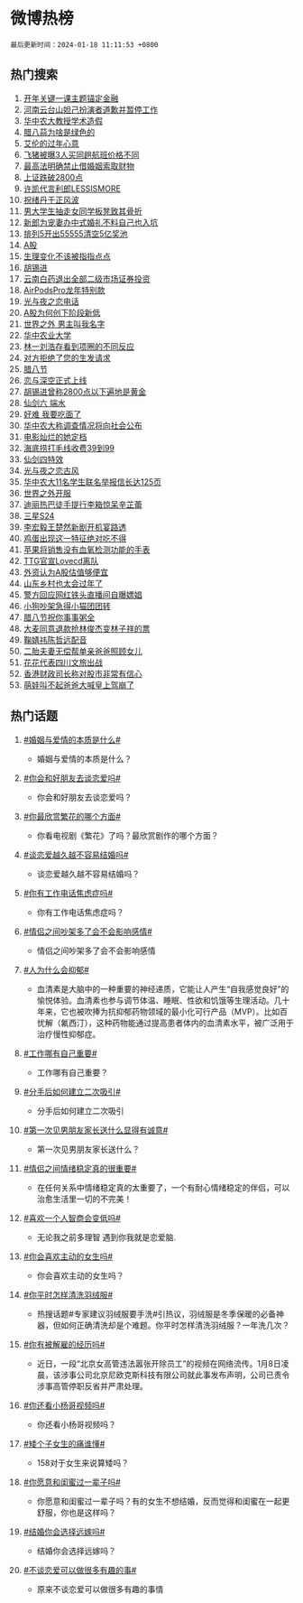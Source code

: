 # 微博热榜

`最后更新时间：2024-01-18 11:11:53 +0800`

## 热门搜索

1. [开年关键一课主题锚定金融](https://m.weibo.cn/search?containerid=100103type%3D1%26t%3D10%26q%3D%23%E5%BC%80%E5%B9%B4%E5%85%B3%E9%94%AE%E4%B8%80%E8%AF%BE%E4%B8%BB%E9%A2%98%E9%94%9A%E5%AE%9A%E9%87%91%E8%9E%8D%23&stream_entry_id=51&isnewpage=1&extparam=seat%3D1%26stream_entry_id%3D51%26filter_type%3Drealtimehot%26cate%3D10103%26pos%3D0%26q%3D%2523%25E5%25BC%2580%25E5%25B9%25B4%25E5%2585%25B3%25E9%2594%25AE%25E4%25B8%2580%25E8%25AF%25BE%25E4%25B8%25BB%25E9%25A2%2598%25E9%2594%259A%25E5%25AE%259A%25E9%2587%2591%25E8%259E%258D%2523%26dgr%3D0%26c_type%3D51%26display_time%3D1705547512%26pre_seqid%3D1705547512214032313156)
1. [河南云台山妲己扮演者道歉并暂停工作](https://m.weibo.cn/search?containerid=100103type%3D1%26t%3D10%26q%3D%23%E6%B2%B3%E5%8D%97%E4%BA%91%E5%8F%B0%E5%B1%B1%E5%A6%B2%E5%B7%B1%E6%89%AE%E6%BC%94%E8%80%85%E9%81%93%E6%AD%89%E5%B9%B6%E6%9A%82%E5%81%9C%E5%B7%A5%E4%BD%9C%23&stream_entry_id=31&isnewpage=1&extparam=seat%3D1%26stream_entry_id%3D31%26cate%3D5001%26realpos%3D1%26band_rank%3D1%26lcate%3D5001%26flag%3D1%26pos%3D0%26q%3D%2523%25E6%25B2%25B3%25E5%258D%2597%25E4%25BA%2591%25E5%258F%25B0%25E5%25B1%25B1%25E5%25A6%25B2%25E5%25B7%25B1%25E6%2589%25AE%25E6%25BC%2594%25E8%2580%2585%25E9%2581%2593%25E6%25AD%2589%25E5%25B9%25B6%25E6%259A%2582%25E5%2581%259C%25E5%25B7%25A5%25E4%25BD%259C%2523%26filter_type%3Drealtimehot%26dgr%3D0%26c_type%3D31%26display_time%3D1705547512%26pre_seqid%3D1705547512214032313156)
1. [华中农大教授学术造假](https://m.weibo.cn/search?containerid=100103type%3D1%26t%3D10%26q%3D%23%E5%8D%8E%E4%B8%AD%E5%86%9C%E5%A4%A7%E6%95%99%E6%8E%88%E5%AD%A6%E6%9C%AF%E9%80%A0%E5%81%87%23&stream_entry_id=31&isnewpage=1&extparam=seat%3D1%26stream_entry_id%3D31%26cate%3D5001%26realpos%3D2%26band_rank%3D2%26lcate%3D5001%26flag%3D1%26pos%3D1%26q%3D%2523%25E5%258D%258E%25E4%25B8%25AD%25E5%2586%259C%25E5%25A4%25A7%25E6%2595%2599%25E6%258E%2588%25E5%25AD%25A6%25E6%259C%25AF%25E9%2580%25A0%25E5%2581%2587%2523%26filter_type%3Drealtimehot%26dgr%3D0%26c_type%3D31%26display_time%3D1705547512%26pre_seqid%3D1705547512214032313156)
1. [腊八蒜为啥是绿色的](https://m.weibo.cn/search?containerid=100103type%3D1%26t%3D10%26q%3D%23%E8%85%8A%E5%85%AB%E8%92%9C%E4%B8%BA%E5%95%A5%E6%98%AF%E7%BB%BF%E8%89%B2%E7%9A%84%23&stream_entry_id=31&isnewpage=1&extparam=seat%3D1%26stream_entry_id%3D31%26cate%3D5001%26realpos%3D3%26band_rank%3D3%26lcate%3D5001%26flag%3D0%26pos%3D2%26q%3D%2523%25E8%2585%258A%25E5%2585%25AB%25E8%2592%259C%25E4%25B8%25BA%25E5%2595%25A5%25E6%2598%25AF%25E7%25BB%25BF%25E8%2589%25B2%25E7%259A%2584%2523%26filter_type%3Drealtimehot%26dgr%3D0%26c_type%3D31%26display_time%3D1705547512%26pre_seqid%3D1705547512214032313156)
1. [艾伦的过年心意](https://m.weibo.cn/search?containerid=100103type%3D1%26t%3D10%26q%3D%23%E8%89%BE%E4%BC%A6%E7%9A%84%E8%BF%87%E5%B9%B4%E5%BF%83%E6%84%8F%23&stream_entry_id=31&isnewpage=1&extparam=seat%3D1%26stream_entry_id%3D31%26cate%3D5001%26band_rank%3D4%26filter_type%3Drealtimehot%26lcate%3D5001%26is_ad_pos%3D1%26topic_ad%3D1%26pos%3D3%26q%3D%2523%25E8%2589%25BE%25E4%25BC%25A6%25E7%259A%2584%25E8%25BF%2587%25E5%25B9%25B4%25E5%25BF%2583%25E6%2584%258F%2523%26adid%3D219253%26dgr%3D0%26c_type%3D31%26display_time%3D1705547512%26pre_seqid%3D1705547512214032313156)
1. [飞猪被曝3人买同趟航班价格不同](https://m.weibo.cn/search?containerid=100103type%3D1%26t%3D10%26q%3D%23%E9%A3%9E%E7%8C%AA%E8%A2%AB%E6%9B%9D3%E4%BA%BA%E4%B9%B0%E5%90%8C%E8%B6%9F%E8%88%AA%E7%8F%AD%E4%BB%B7%E6%A0%BC%E4%B8%8D%E5%90%8C%23&stream_entry_id=31&isnewpage=1&extparam=seat%3D1%26stream_entry_id%3D31%26cate%3D5001%26realpos%3D4%26band_rank%3D4%26lcate%3D5001%26flag%3D1%26pos%3D4%26q%3D%2523%25E9%25A3%259E%25E7%258C%25AA%25E8%25A2%25AB%25E6%259B%259D3%25E4%25BA%25BA%25E4%25B9%25B0%25E5%2590%258C%25E8%25B6%259F%25E8%2588%25AA%25E7%258F%25AD%25E4%25BB%25B7%25E6%25A0%25BC%25E4%25B8%258D%25E5%2590%258C%2523%26filter_type%3Drealtimehot%26dgr%3D0%26c_type%3D31%26display_time%3D1705547512%26pre_seqid%3D1705547512214032313156)
1. [最高法明确禁止借婚姻索取财物](https://m.weibo.cn/search?containerid=100103type%3D1%26t%3D10%26q%3D%23%E6%9C%80%E9%AB%98%E6%B3%95%E6%98%8E%E7%A1%AE%E7%A6%81%E6%AD%A2%E5%80%9F%E5%A9%9A%E5%A7%BB%E7%B4%A2%E5%8F%96%E8%B4%A2%E7%89%A9%23&stream_entry_id=31&isnewpage=1&extparam=seat%3D1%26stream_entry_id%3D31%26cate%3D5001%26realpos%3D5%26band_rank%3D5%26lcate%3D5001%26flag%3D1%26pos%3D5%26q%3D%2523%25E6%259C%2580%25E9%25AB%2598%25E6%25B3%2595%25E6%2598%258E%25E7%25A1%25AE%25E7%25A6%2581%25E6%25AD%25A2%25E5%2580%259F%25E5%25A9%259A%25E5%25A7%25BB%25E7%25B4%25A2%25E5%258F%2596%25E8%25B4%25A2%25E7%2589%25A9%2523%26filter_type%3Drealtimehot%26dgr%3D0%26c_type%3D31%26display_time%3D1705547512%26pre_seqid%3D1705547512214032313156)
1. [上证跌破2800点](https://m.weibo.cn/search?containerid=100103type%3D1%26t%3D10%26q%3D%23%E4%B8%8A%E8%AF%81%E8%B7%8C%E7%A0%B42800%E7%82%B9%23&stream_entry_id=31&isnewpage=1&extparam=seat%3D1%26stream_entry_id%3D31%26cate%3D5001%26realpos%3D6%26band_rank%3D6%26lcate%3D5001%26flag%3D1%26pos%3D6%26q%3D%2523%25E4%25B8%258A%25E8%25AF%2581%25E8%25B7%258C%25E7%25A0%25B42800%25E7%2582%25B9%2523%26filter_type%3Drealtimehot%26dgr%3D0%26c_type%3D31%26display_time%3D1705547512%26pre_seqid%3D1705547512214032313156)
1. [许凯代言利郎LESSISMORE](https://m.weibo.cn/search?containerid=100103type%3D1%26t%3D10%26q%3D%23%E8%AE%B8%E5%87%AF%E4%BB%A3%E8%A8%80%E5%88%A9%E9%83%8ELESSISMORE%23&stream_entry_id=31&isnewpage=1&extparam=seat%3D1%26stream_entry_id%3D31%26cate%3D5001%26band_rank%3D7%26filter_type%3Drealtimehot%26lcate%3D5001%26is_ad_pos%3D1%26topic_ad%3D1%26pos%3D7%26q%3D%2523%25E8%25AE%25B8%25E5%2587%25AF%25E4%25BB%25A3%25E8%25A8%2580%25E5%2588%25A9%25E9%2583%258ELESSISMORE%2523%26adid%3D219284%26dgr%3D0%26c_type%3D31%26display_time%3D1705547512%26pre_seqid%3D1705547512214032313156)
1. [祝绪丹于正风波](https://m.weibo.cn/search?containerid=100103type%3D1%26t%3D10%26q%3D%E7%A5%9D%E7%BB%AA%E4%B8%B9%E4%BA%8E%E6%AD%A3%E9%A3%8E%E6%B3%A2&stream_entry_id=31&isnewpage=1&extparam=seat%3D1%26stream_entry_id%3D31%26cate%3D5001%26realpos%3D7%26band_rank%3D7%26lcate%3D5001%26flag%3D1%26pos%3D8%26q%3D%25E7%25A5%259D%25E7%25BB%25AA%25E4%25B8%25B9%25E4%25BA%258E%25E6%25AD%25A3%25E9%25A3%258E%25E6%25B3%25A2%26filter_type%3Drealtimehot%26dgr%3D0%26c_type%3D31%26display_time%3D1705547512%26pre_seqid%3D1705547512214032313156)
1. [男大学生抽走女同学板凳致其骨折](https://m.weibo.cn/search?containerid=100103type%3D1%26t%3D10%26q%3D%23%E7%94%B7%E5%A4%A7%E5%AD%A6%E7%94%9F%E6%8A%BD%E8%B5%B0%E5%A5%B3%E5%90%8C%E5%AD%A6%E6%9D%BF%E5%87%B3%E8%87%B4%E5%85%B6%E9%AA%A8%E6%8A%98%23&stream_entry_id=31&isnewpage=1&extparam=seat%3D1%26stream_entry_id%3D31%26cate%3D5001%26realpos%3D8%26band_rank%3D8%26lcate%3D5001%26flag%3D0%26pos%3D9%26q%3D%2523%25E7%2594%25B7%25E5%25A4%25A7%25E5%25AD%25A6%25E7%2594%259F%25E6%258A%25BD%25E8%25B5%25B0%25E5%25A5%25B3%25E5%2590%258C%25E5%25AD%25A6%25E6%259D%25BF%25E5%2587%25B3%25E8%2587%25B4%25E5%2585%25B6%25E9%25AA%25A8%25E6%258A%2598%2523%26filter_type%3Drealtimehot%26dgr%3D0%26c_type%3D31%26display_time%3D1705547512%26pre_seqid%3D1705547512214032313156)
1. [新郎为宠妻办中式婚礼不料自己也入坑](https://m.weibo.cn/search?containerid=100103type%3D1%26t%3D10%26q%3D%23%E6%96%B0%E9%83%8E%E4%B8%BA%E5%AE%A0%E5%A6%BB%E5%8A%9E%E4%B8%AD%E5%BC%8F%E5%A9%9A%E7%A4%BC%E4%B8%8D%E6%96%99%E8%87%AA%E5%B7%B1%E4%B9%9F%E5%85%A5%E5%9D%91%23&stream_entry_id=31&isnewpage=1&extparam=seat%3D1%26stream_entry_id%3D31%26cate%3D5001%26realpos%3D9%26band_rank%3D9%26lcate%3D5001%26flag%3D32768%26pos%3D10%26q%3D%2523%25E6%2596%25B0%25E9%2583%258E%25E4%25B8%25BA%25E5%25AE%25A0%25E5%25A6%25BB%25E5%258A%259E%25E4%25B8%25AD%25E5%25BC%258F%25E5%25A9%259A%25E7%25A4%25BC%25E4%25B8%258D%25E6%2596%2599%25E8%2587%25AA%25E5%25B7%25B1%25E4%25B9%259F%25E5%2585%25A5%25E5%259D%2591%2523%26filter_type%3Drealtimehot%26dgr%3D0%26c_type%3D31%26display_time%3D1705547512%26pre_seqid%3D1705547512214032313156)
1. [排列5开出55555清空5亿奖池](https://m.weibo.cn/search?containerid=100103type%3D1%26t%3D10%26q%3D%23%E6%8E%92%E5%88%975%E5%BC%80%E5%87%BA55555%E6%B8%85%E7%A9%BA5%E4%BA%BF%E5%A5%96%E6%B1%A0%23&stream_entry_id=31&isnewpage=1&extparam=seat%3D1%26stream_entry_id%3D31%26cate%3D5001%26realpos%3D10%26band_rank%3D10%26lcate%3D5001%26flag%3D1%26pos%3D11%26q%3D%2523%25E6%258E%2592%25E5%2588%25975%25E5%25BC%2580%25E5%2587%25BA55555%25E6%25B8%2585%25E7%25A9%25BA5%25E4%25BA%25BF%25E5%25A5%2596%25E6%25B1%25A0%2523%26filter_type%3Drealtimehot%26dgr%3D0%26c_type%3D31%26display_time%3D1705547512%26pre_seqid%3D1705547512214032313156)
1. [A股](https://m.weibo.cn/search?containerid=100103type%3D1%26t%3D10%26q%3DA%E8%82%A1&stream_entry_id=31&isnewpage=1&extparam=seat%3D1%26stream_entry_id%3D31%26cate%3D5001%26realpos%3D11%26band_rank%3D11%26lcate%3D5001%26flag%3D1%26pos%3D12%26q%3DA%25E8%2582%25A1%26filter_type%3Drealtimehot%26dgr%3D0%26c_type%3D31%26display_time%3D1705547512%26pre_seqid%3D1705547512214032313156)
1. [生理变化不该被指指点点](https://m.weibo.cn/search?containerid=100103type%3D1%26t%3D10%26q%3D%E7%94%9F%E7%90%86%E5%8F%98%E5%8C%96%E4%B8%8D%E8%AF%A5%E8%A2%AB%E6%8C%87%E6%8C%87%E7%82%B9%E7%82%B9&stream_entry_id=31&isnewpage=1&extparam=seat%3D1%26stream_entry_id%3D31%26cate%3D5001%26realpos%3D12%26band_rank%3D12%26lcate%3D5001%26flag%3D1%26pos%3D13%26q%3D%25E7%2594%259F%25E7%2590%2586%25E5%258F%2598%25E5%258C%2596%25E4%25B8%258D%25E8%25AF%25A5%25E8%25A2%25AB%25E6%258C%2587%25E6%258C%2587%25E7%2582%25B9%25E7%2582%25B9%26filter_type%3Drealtimehot%26dgr%3D0%26c_type%3D31%26display_time%3D1705547512%26pre_seqid%3D1705547512214032313156)
1. [胡锡进](https://m.weibo.cn/search?containerid=100103type%3D1%26t%3D10%26q%3D%E8%83%A1%E9%94%A1%E8%BF%9B&stream_entry_id=31&isnewpage=1&extparam=seat%3D1%26stream_entry_id%3D31%26cate%3D5001%26realpos%3D13%26band_rank%3D13%26lcate%3D5001%26flag%3D1%26pos%3D14%26q%3D%25E8%2583%25A1%25E9%2594%25A1%25E8%25BF%259B%26filter_type%3Drealtimehot%26dgr%3D0%26c_type%3D31%26display_time%3D1705547512%26pre_seqid%3D1705547512214032313156)
1. [云南白药退出全部二级市场证券投资](https://m.weibo.cn/search?containerid=100103type%3D1%26t%3D10%26q%3D%23%E4%BA%91%E5%8D%97%E7%99%BD%E8%8D%AF%E9%80%80%E5%87%BA%E5%85%A8%E9%83%A8%E4%BA%8C%E7%BA%A7%E5%B8%82%E5%9C%BA%E8%AF%81%E5%88%B8%E6%8A%95%E8%B5%84%23&stream_entry_id=31&isnewpage=1&extparam=seat%3D1%26stream_entry_id%3D31%26cate%3D5001%26realpos%3D14%26band_rank%3D14%26lcate%3D5001%26flag%3D2%26pos%3D15%26q%3D%2523%25E4%25BA%2591%25E5%258D%2597%25E7%2599%25BD%25E8%258D%25AF%25E9%2580%2580%25E5%2587%25BA%25E5%2585%25A8%25E9%2583%25A8%25E4%25BA%258C%25E7%25BA%25A7%25E5%25B8%2582%25E5%259C%25BA%25E8%25AF%2581%25E5%2588%25B8%25E6%258A%2595%25E8%25B5%2584%2523%26filter_type%3Drealtimehot%26dgr%3D0%26c_type%3D31%26display_time%3D1705547512%26pre_seqid%3D1705547512214032313156)
1. [AirPodsPro龙年特别款](https://m.weibo.cn/search?containerid=100103type%3D1%26t%3D10%26q%3D%23AirPodsPro%E9%BE%99%E5%B9%B4%E7%89%B9%E5%88%AB%E6%AC%BE%23&stream_entry_id=31&isnewpage=1&extparam=seat%3D1%26stream_entry_id%3D31%26cate%3D5001%26realpos%3D15%26band_rank%3D15%26lcate%3D5001%26flag%3D0%26pos%3D16%26q%3D%2523AirPodsPro%25E9%25BE%2599%25E5%25B9%25B4%25E7%2589%25B9%25E5%2588%25AB%25E6%25AC%25BE%2523%26filter_type%3Drealtimehot%26dgr%3D0%26c_type%3D31%26display_time%3D1705547512%26pre_seqid%3D1705547512214032313156)
1. [光与夜之恋电话](https://m.weibo.cn/search?containerid=100103type%3D1%26t%3D10%26q%3D%E5%85%89%E4%B8%8E%E5%A4%9C%E4%B9%8B%E6%81%8B%E7%94%B5%E8%AF%9D&stream_entry_id=31&isnewpage=1&extparam=seat%3D1%26stream_entry_id%3D31%26cate%3D5001%26realpos%3D16%26band_rank%3D16%26lcate%3D5001%26flag%3D1%26pos%3D17%26q%3D%25E5%2585%2589%25E4%25B8%258E%25E5%25A4%259C%25E4%25B9%258B%25E6%2581%258B%25E7%2594%25B5%25E8%25AF%259D%26filter_type%3Drealtimehot%26dgr%3D0%26c_type%3D31%26display_time%3D1705547512%26pre_seqid%3D1705547512214032313156)
1. [A股为何创下阶段新低](https://m.weibo.cn/search?containerid=100103type%3D1%26t%3D10%26q%3D%23A%E8%82%A1%E4%B8%BA%E4%BD%95%E5%88%9B%E4%B8%8B%E9%98%B6%E6%AE%B5%E6%96%B0%E4%BD%8E%23&stream_entry_id=31&isnewpage=1&extparam=seat%3D1%26stream_entry_id%3D31%26cate%3D5001%26realpos%3D17%26band_rank%3D17%26lcate%3D5001%26flag%3D1%26pos%3D18%26q%3D%2523A%25E8%2582%25A1%25E4%25B8%25BA%25E4%25BD%2595%25E5%2588%259B%25E4%25B8%258B%25E9%2598%25B6%25E6%25AE%25B5%25E6%2596%25B0%25E4%25BD%258E%2523%26filter_type%3Drealtimehot%26dgr%3D0%26c_type%3D31%26display_time%3D1705547512%26pre_seqid%3D1705547512214032313156)
1. [世界之外 男主叫我名字](https://m.weibo.cn/search?containerid=100103type%3D1%26t%3D10%26q%3D%E4%B8%96%E7%95%8C%E4%B9%8B%E5%A4%96+%E7%94%B7%E4%B8%BB%E5%8F%AB%E6%88%91%E5%90%8D%E5%AD%97&stream_entry_id=31&isnewpage=1&extparam=seat%3D1%26stream_entry_id%3D31%26cate%3D5001%26realpos%3D18%26band_rank%3D18%26lcate%3D5001%26flag%3D0%26pos%3D19%26q%3D%25E4%25B8%2596%25E7%2595%258C%25E4%25B9%258B%25E5%25A4%2596%2520%25E7%2594%25B7%25E4%25B8%25BB%25E5%258F%25AB%25E6%2588%2591%25E5%2590%258D%25E5%25AD%2597%26filter_type%3Drealtimehot%26dgr%3D0%26c_type%3D31%26display_time%3D1705547512%26pre_seqid%3D1705547512214032313156)
1. [华中农业大学](https://m.weibo.cn/search?containerid=100103type%3D1%26t%3D10%26q%3D%E5%8D%8E%E4%B8%AD%E5%86%9C%E4%B8%9A%E5%A4%A7%E5%AD%A6&stream_entry_id=31&isnewpage=1&extparam=seat%3D1%26stream_entry_id%3D31%26cate%3D5001%26realpos%3D19%26band_rank%3D19%26lcate%3D5001%26flag%3D1%26pos%3D20%26q%3D%25E5%258D%258E%25E4%25B8%25AD%25E5%2586%259C%25E4%25B8%259A%25E5%25A4%25A7%25E5%25AD%25A6%26filter_type%3Drealtimehot%26dgr%3D0%26c_type%3D31%26display_time%3D1705547512%26pre_seqid%3D1705547512214032313156)
1. [林一刘浩存看到项圈的不同反应](https://m.weibo.cn/search?containerid=100103type%3D1%26t%3D10%26q%3D%E6%9E%97%E4%B8%80%E5%88%98%E6%B5%A9%E5%AD%98%E7%9C%8B%E5%88%B0%E9%A1%B9%E5%9C%88%E7%9A%84%E4%B8%8D%E5%90%8C%E5%8F%8D%E5%BA%94&stream_entry_id=31&isnewpage=1&extparam=seat%3D1%26stream_entry_id%3D31%26cate%3D5001%26realpos%3D20%26band_rank%3D20%26lcate%3D5001%26flag%3D0%26pos%3D21%26q%3D%25E6%259E%2597%25E4%25B8%2580%25E5%2588%2598%25E6%25B5%25A9%25E5%25AD%2598%25E7%259C%258B%25E5%2588%25B0%25E9%25A1%25B9%25E5%259C%2588%25E7%259A%2584%25E4%25B8%258D%25E5%2590%258C%25E5%258F%258D%25E5%25BA%2594%26filter_type%3Drealtimehot%26dgr%3D0%26c_type%3D31%26display_time%3D1705547512%26pre_seqid%3D1705547512214032313156)
1. [对方拒绝了您的生发请求](https://m.weibo.cn/search?containerid=100103type%3D1%26t%3D10%26q%3D%23%E5%AF%B9%E6%96%B9%E6%8B%92%E7%BB%9D%E4%BA%86%E6%82%A8%E7%9A%84%E7%94%9F%E5%8F%91%E8%AF%B7%E6%B1%82%23&stream_entry_id=31&isnewpage=1&extparam=seat%3D1%26stream_entry_id%3D31%26cate%3D5001%26realpos%3D21%26band_rank%3D21%26lcate%3D5001%26flag%3D0%26pos%3D22%26q%3D%2523%25E5%25AF%25B9%25E6%2596%25B9%25E6%258B%2592%25E7%25BB%259D%25E4%25BA%2586%25E6%2582%25A8%25E7%259A%2584%25E7%2594%259F%25E5%258F%2591%25E8%25AF%25B7%25E6%25B1%2582%2523%26filter_type%3Drealtimehot%26dgr%3D0%26c_type%3D31%26display_time%3D1705547512%26pre_seqid%3D1705547512214032313156)
1. [腊八节](https://m.weibo.cn/search?containerid=100103type%3D1%26t%3D10%26q%3D%23%E8%85%8A%E5%85%AB%E8%8A%82%23&stream_entry_id=31&isnewpage=1&extparam=seat%3D1%26stream_entry_id%3D31%26cate%3D5001%26realpos%3D22%26band_rank%3D22%26lcate%3D5001%26flag%3D0%26pos%3D23%26q%3D%2523%25E8%2585%258A%25E5%2585%25AB%25E8%258A%2582%2523%26filter_type%3Drealtimehot%26dgr%3D0%26c_type%3D31%26display_time%3D1705547512%26pre_seqid%3D1705547512214032313156)
1. [恋与深空正式上线](https://m.weibo.cn/search?containerid=100103type%3D1%26t%3D10%26q%3D%23%E6%81%8B%E4%B8%8E%E6%B7%B1%E7%A9%BA%E6%AD%A3%E5%BC%8F%E4%B8%8A%E7%BA%BF%23&stream_entry_id=31&isnewpage=1&extparam=seat%3D1%26stream_entry_id%3D31%26cate%3D5001%26realpos%3D23%26band_rank%3D23%26lcate%3D5001%26flag%3D1%26pos%3D24%26q%3D%2523%25E6%2581%258B%25E4%25B8%258E%25E6%25B7%25B1%25E7%25A9%25BA%25E6%25AD%25A3%25E5%25BC%258F%25E4%25B8%258A%25E7%25BA%25BF%2523%26filter_type%3Drealtimehot%26dgr%3D0%26c_type%3D31%26display_time%3D1705547512%26pre_seqid%3D1705547512214032313156)
1. [胡锡进曾称2800点以下遍地是黄金](https://m.weibo.cn/search?containerid=100103type%3D1%26t%3D10%26q%3D%23%E8%83%A1%E9%94%A1%E8%BF%9B%E6%9B%BE%E7%A7%B02800%E7%82%B9%E4%BB%A5%E4%B8%8B%E9%81%8D%E5%9C%B0%E6%98%AF%E9%BB%84%E9%87%91%23&stream_entry_id=31&isnewpage=1&extparam=seat%3D1%26stream_entry_id%3D31%26cate%3D5001%26realpos%3D24%26band_rank%3D24%26lcate%3D5001%26flag%3D1%26pos%3D25%26q%3D%2523%25E8%2583%25A1%25E9%2594%25A1%25E8%25BF%259B%25E6%259B%25BE%25E7%25A7%25B02800%25E7%2582%25B9%25E4%25BB%25A5%25E4%25B8%258B%25E9%2581%258D%25E5%259C%25B0%25E6%2598%25AF%25E9%25BB%2584%25E9%2587%2591%2523%26filter_type%3Drealtimehot%26dgr%3D0%26c_type%3D31%26display_time%3D1705547512%26pre_seqid%3D1705547512214032313156)
1. [仙剑六 端水](https://m.weibo.cn/search?containerid=100103type%3D1%26t%3D10%26q%3D%E4%BB%99%E5%89%91%E5%85%AD+%E7%AB%AF%E6%B0%B4&stream_entry_id=31&isnewpage=1&extparam=seat%3D1%26stream_entry_id%3D31%26cate%3D5001%26realpos%3D25%26band_rank%3D25%26lcate%3D5001%26flag%3D0%26pos%3D26%26q%3D%25E4%25BB%2599%25E5%2589%2591%25E5%2585%25AD%2520%25E7%25AB%25AF%25E6%25B0%25B4%26filter_type%3Drealtimehot%26dgr%3D0%26c_type%3D31%26display_time%3D1705547512%26pre_seqid%3D1705547512214032313156)
1. [好难 我要吃面了](https://m.weibo.cn/search?containerid=100103type%3D1%26t%3D10%26q%3D%E5%A5%BD%E9%9A%BE+%E6%88%91%E8%A6%81%E5%90%83%E9%9D%A2%E4%BA%86&stream_entry_id=31&isnewpage=1&extparam=seat%3D1%26stream_entry_id%3D31%26cate%3D5001%26realpos%3D26%26band_rank%3D26%26lcate%3D5001%26flag%3D0%26pos%3D27%26q%3D%25E5%25A5%25BD%25E9%259A%25BE%2520%25E6%2588%2591%25E8%25A6%2581%25E5%2590%2583%25E9%259D%25A2%25E4%25BA%2586%26filter_type%3Drealtimehot%26dgr%3D0%26c_type%3D31%26display_time%3D1705547512%26pre_seqid%3D1705547512214032313156)
1. [华中农大称调查情况将向社会公布](https://m.weibo.cn/search?containerid=100103type%3D1%26t%3D10%26q%3D%23%E5%8D%8E%E4%B8%AD%E5%86%9C%E5%A4%A7%E7%A7%B0%E8%B0%83%E6%9F%A5%E6%83%85%E5%86%B5%E5%B0%86%E5%90%91%E7%A4%BE%E4%BC%9A%E5%85%AC%E5%B8%83%23&stream_entry_id=31&isnewpage=1&extparam=seat%3D1%26stream_entry_id%3D31%26cate%3D5001%26realpos%3D27%26band_rank%3D27%26lcate%3D5001%26flag%3D0%26pos%3D28%26q%3D%2523%25E5%258D%258E%25E4%25B8%25AD%25E5%2586%259C%25E5%25A4%25A7%25E7%25A7%25B0%25E8%25B0%2583%25E6%259F%25A5%25E6%2583%2585%25E5%2586%25B5%25E5%25B0%2586%25E5%2590%2591%25E7%25A4%25BE%25E4%25BC%259A%25E5%2585%25AC%25E5%25B8%2583%2523%26filter_type%3Drealtimehot%26dgr%3D0%26c_type%3D31%26display_time%3D1705547512%26pre_seqid%3D1705547512214032313156)
1. [电影灿烂的她定档](https://m.weibo.cn/search?containerid=100103type%3D1%26t%3D10%26q%3D%23%E7%94%B5%E5%BD%B1%E7%81%BF%E7%83%82%E7%9A%84%E5%A5%B9%E5%AE%9A%E6%A1%A3%23&stream_entry_id=31&isnewpage=1&extparam=seat%3D1%26stream_entry_id%3D31%26cate%3D5001%26realpos%3D28%26band_rank%3D28%26lcate%3D5001%26flag%3D1%26pos%3D29%26q%3D%2523%25E7%2594%25B5%25E5%25BD%25B1%25E7%2581%25BF%25E7%2583%2582%25E7%259A%2584%25E5%25A5%25B9%25E5%25AE%259A%25E6%25A1%25A3%2523%26filter_type%3Drealtimehot%26dgr%3D0%26c_type%3D31%26display_time%3D1705547512%26pre_seqid%3D1705547512214032313156)
1. [海底捞打毛线收费39到99](https://m.weibo.cn/search?containerid=100103type%3D1%26t%3D10%26q%3D%23%E6%B5%B7%E5%BA%95%E6%8D%9E%E6%89%93%E6%AF%9B%E7%BA%BF%E6%94%B6%E8%B4%B939%E5%88%B099%23&stream_entry_id=31&isnewpage=1&extparam=seat%3D1%26stream_entry_id%3D31%26cate%3D5001%26realpos%3D29%26band_rank%3D29%26lcate%3D5001%26flag%3D0%26pos%3D30%26q%3D%2523%25E6%25B5%25B7%25E5%25BA%2595%25E6%258D%259E%25E6%2589%2593%25E6%25AF%259B%25E7%25BA%25BF%25E6%2594%25B6%25E8%25B4%25B939%25E5%2588%25B099%2523%26filter_type%3Drealtimehot%26dgr%3D0%26c_type%3D31%26display_time%3D1705547512%26pre_seqid%3D1705547512214032313156)
1. [仙剑四特效](https://m.weibo.cn/search?containerid=100103type%3D1%26t%3D10%26q%3D%23%E4%BB%99%E5%89%91%E5%9B%9B%E7%89%B9%E6%95%88%23&stream_entry_id=31&isnewpage=1&extparam=seat%3D1%26stream_entry_id%3D31%26cate%3D5001%26realpos%3D30%26band_rank%3D30%26lcate%3D5001%26flag%3D0%26pos%3D31%26q%3D%2523%25E4%25BB%2599%25E5%2589%2591%25E5%259B%259B%25E7%2589%25B9%25E6%2595%2588%2523%26filter_type%3Drealtimehot%26dgr%3D0%26c_type%3D31%26display_time%3D1705547512%26pre_seqid%3D1705547512214032313156)
1. [光与夜之恋古风](https://m.weibo.cn/search?containerid=100103type%3D1%26t%3D10%26q%3D%E5%85%89%E4%B8%8E%E5%A4%9C%E4%B9%8B%E6%81%8B%E5%8F%A4%E9%A3%8E&stream_entry_id=31&isnewpage=1&extparam=seat%3D1%26stream_entry_id%3D31%26cate%3D5001%26realpos%3D31%26band_rank%3D31%26lcate%3D5001%26flag%3D1%26pos%3D32%26q%3D%25E5%2585%2589%25E4%25B8%258E%25E5%25A4%259C%25E4%25B9%258B%25E6%2581%258B%25E5%258F%25A4%25E9%25A3%258E%26filter_type%3Drealtimehot%26dgr%3D0%26c_type%3D31%26display_time%3D1705547512%26pre_seqid%3D1705547512214032313156)
1. [华中农大11名学生联名举报信长达125页](https://m.weibo.cn/search?containerid=100103type%3D1%26t%3D10%26q%3D%23%E5%8D%8E%E4%B8%AD%E5%86%9C%E5%A4%A711%E5%90%8D%E5%AD%A6%E7%94%9F%E8%81%94%E5%90%8D%E4%B8%BE%E6%8A%A5%E4%BF%A1%E9%95%BF%E8%BE%BE125%E9%A1%B5%23&stream_entry_id=31&isnewpage=1&extparam=seat%3D1%26stream_entry_id%3D31%26cate%3D5001%26realpos%3D32%26band_rank%3D32%26lcate%3D5001%26flag%3D0%26pos%3D33%26q%3D%2523%25E5%258D%258E%25E4%25B8%25AD%25E5%2586%259C%25E5%25A4%25A711%25E5%2590%258D%25E5%25AD%25A6%25E7%2594%259F%25E8%2581%2594%25E5%2590%258D%25E4%25B8%25BE%25E6%258A%25A5%25E4%25BF%25A1%25E9%2595%25BF%25E8%25BE%25BE125%25E9%25A1%25B5%2523%26filter_type%3Drealtimehot%26dgr%3D0%26c_type%3D31%26display_time%3D1705547512%26pre_seqid%3D1705547512214032313156)
1. [世界之外开服](https://m.weibo.cn/search?containerid=100103type%3D1%26t%3D10%26q%3D%E4%B8%96%E7%95%8C%E4%B9%8B%E5%A4%96%E5%BC%80%E6%9C%8D&stream_entry_id=31&isnewpage=1&extparam=seat%3D1%26stream_entry_id%3D31%26cate%3D5001%26realpos%3D33%26band_rank%3D33%26lcate%3D5001%26flag%3D0%26pos%3D34%26q%3D%25E4%25B8%2596%25E7%2595%258C%25E4%25B9%258B%25E5%25A4%2596%25E5%25BC%2580%25E6%259C%258D%26filter_type%3Drealtimehot%26dgr%3D0%26c_type%3D31%26display_time%3D1705547512%26pre_seqid%3D1705547512214032313156)
1. [迪丽热巴徒手提行李箱惊呆辛芷蕾](https://m.weibo.cn/search?containerid=100103type%3D1%26t%3D10%26q%3D%E8%BF%AA%E4%B8%BD%E7%83%AD%E5%B7%B4%E5%BE%92%E6%89%8B%E6%8F%90%E8%A1%8C%E6%9D%8E%E7%AE%B1%E6%83%8A%E5%91%86%E8%BE%9B%E8%8A%B7%E8%95%BE&stream_entry_id=31&isnewpage=1&extparam=seat%3D1%26stream_entry_id%3D31%26cate%3D5001%26realpos%3D34%26band_rank%3D34%26lcate%3D5001%26flag%3D0%26pos%3D35%26q%3D%25E8%25BF%25AA%25E4%25B8%25BD%25E7%2583%25AD%25E5%25B7%25B4%25E5%25BE%2592%25E6%2589%258B%25E6%258F%2590%25E8%25A1%258C%25E6%259D%258E%25E7%25AE%25B1%25E6%2583%258A%25E5%2591%2586%25E8%25BE%259B%25E8%258A%25B7%25E8%2595%25BE%26filter_type%3Drealtimehot%26dgr%3D0%26c_type%3D31%26display_time%3D1705547512%26pre_seqid%3D1705547512214032313156)
1. [三星S24](https://m.weibo.cn/search?containerid=100103type%3D1%26t%3D10%26q%3D%E4%B8%89%E6%98%9FS24&stream_entry_id=31&isnewpage=1&extparam=seat%3D1%26stream_entry_id%3D31%26cate%3D5001%26realpos%3D35%26band_rank%3D35%26lcate%3D5001%26flag%3D1%26pos%3D36%26q%3D%25E4%25B8%2589%25E6%2598%259FS24%26filter_type%3Drealtimehot%26dgr%3D0%26c_type%3D31%26display_time%3D1705547512%26pre_seqid%3D1705547512214032313156)
1. [李宏毅王楚然新剧开机宴路透](https://m.weibo.cn/search?containerid=100103type%3D1%26t%3D10%26q%3D%23%E6%9D%8E%E5%AE%8F%E6%AF%85%E7%8E%8B%E6%A5%9A%E7%84%B6%E6%96%B0%E5%89%A7%E5%BC%80%E6%9C%BA%E5%AE%B4%E8%B7%AF%E9%80%8F%23&stream_entry_id=31&isnewpage=1&extparam=seat%3D1%26stream_entry_id%3D31%26cate%3D5001%26realpos%3D36%26band_rank%3D36%26lcate%3D5001%26flag%3D1%26pos%3D37%26q%3D%2523%25E6%259D%258E%25E5%25AE%258F%25E6%25AF%2585%25E7%258E%258B%25E6%25A5%259A%25E7%2584%25B6%25E6%2596%25B0%25E5%2589%25A7%25E5%25BC%2580%25E6%259C%25BA%25E5%25AE%25B4%25E8%25B7%25AF%25E9%2580%258F%2523%26filter_type%3Drealtimehot%26dgr%3D0%26c_type%3D31%26display_time%3D1705547512%26pre_seqid%3D1705547512214032313156)
1. [鸡蛋出现这一特征绝对吃不得](https://m.weibo.cn/search?containerid=100103type%3D1%26t%3D10%26q%3D%23%E9%B8%A1%E8%9B%8B%E5%87%BA%E7%8E%B0%E8%BF%99%E4%B8%80%E7%89%B9%E5%BE%81%E7%BB%9D%E5%AF%B9%E5%90%83%E4%B8%8D%E5%BE%97%23&stream_entry_id=31&isnewpage=1&extparam=seat%3D1%26stream_entry_id%3D31%26cate%3D5001%26realpos%3D37%26band_rank%3D37%26lcate%3D5001%26flag%3D1%26pos%3D38%26q%3D%2523%25E9%25B8%25A1%25E8%259B%258B%25E5%2587%25BA%25E7%258E%25B0%25E8%25BF%2599%25E4%25B8%2580%25E7%2589%25B9%25E5%25BE%2581%25E7%25BB%259D%25E5%25AF%25B9%25E5%2590%2583%25E4%25B8%258D%25E5%25BE%2597%2523%26filter_type%3Drealtimehot%26dgr%3D0%26c_type%3D31%26display_time%3D1705547512%26pre_seqid%3D1705547512214032313156)
1. [苹果将销售没有血氧检测功能的手表](https://m.weibo.cn/search?containerid=100103type%3D1%26t%3D10%26q%3D%23%E8%8B%B9%E6%9E%9C%E5%B0%86%E9%94%80%E5%94%AE%E6%B2%A1%E6%9C%89%E8%A1%80%E6%B0%A7%E6%A3%80%E6%B5%8B%E5%8A%9F%E8%83%BD%E7%9A%84%E6%89%8B%E8%A1%A8%23&stream_entry_id=31&isnewpage=1&extparam=seat%3D1%26stream_entry_id%3D31%26cate%3D5001%26realpos%3D38%26band_rank%3D38%26lcate%3D5001%26flag%3D1%26pos%3D39%26q%3D%2523%25E8%258B%25B9%25E6%259E%259C%25E5%25B0%2586%25E9%2594%2580%25E5%2594%25AE%25E6%25B2%25A1%25E6%259C%2589%25E8%25A1%2580%25E6%25B0%25A7%25E6%25A3%2580%25E6%25B5%258B%25E5%258A%259F%25E8%2583%25BD%25E7%259A%2584%25E6%2589%258B%25E8%25A1%25A8%2523%26filter_type%3Drealtimehot%26dgr%3D0%26c_type%3D31%26display_time%3D1705547512%26pre_seqid%3D1705547512214032313156)
1. [TTG官宣Lovecd离队](https://m.weibo.cn/search?containerid=100103type%3D1%26t%3D10%26q%3D%23TTG%E5%AE%98%E5%AE%A3Lovecd%E7%A6%BB%E9%98%9F%23&stream_entry_id=31&isnewpage=1&extparam=seat%3D1%26stream_entry_id%3D31%26cate%3D5001%26realpos%3D39%26band_rank%3D39%26lcate%3D5001%26flag%3D1%26pos%3D40%26q%3D%2523TTG%25E5%25AE%2598%25E5%25AE%25A3Lovecd%25E7%25A6%25BB%25E9%2598%259F%2523%26filter_type%3Drealtimehot%26dgr%3D0%26c_type%3D31%26display_time%3D1705547512%26pre_seqid%3D1705547512214032313156)
1. [外资认为A股估值够便宜](https://m.weibo.cn/search?containerid=100103type%3D1%26t%3D10%26q%3D%23%E5%A4%96%E8%B5%84%E8%AE%A4%E4%B8%BAA%E8%82%A1%E4%BC%B0%E5%80%BC%E5%A4%9F%E4%BE%BF%E5%AE%9C%23&stream_entry_id=31&isnewpage=1&extparam=seat%3D1%26stream_entry_id%3D31%26cate%3D5001%26realpos%3D40%26band_rank%3D40%26lcate%3D5001%26flag%3D1%26pos%3D41%26q%3D%2523%25E5%25A4%2596%25E8%25B5%2584%25E8%25AE%25A4%25E4%25B8%25BAA%25E8%2582%25A1%25E4%25BC%25B0%25E5%2580%25BC%25E5%25A4%259F%25E4%25BE%25BF%25E5%25AE%259C%2523%26filter_type%3Drealtimehot%26dgr%3D0%26c_type%3D31%26display_time%3D1705547512%26pre_seqid%3D1705547512214032313156)
1. [山东乡村也太会过年了](https://m.weibo.cn/search?containerid=100103type%3D1%26t%3D10%26q%3D%23%E5%B1%B1%E4%B8%9C%E4%B9%A1%E6%9D%91%E4%B9%9F%E5%A4%AA%E4%BC%9A%E8%BF%87%E5%B9%B4%E4%BA%86%23&stream_entry_id=31&isnewpage=1&extparam=seat%3D1%26stream_entry_id%3D31%26cate%3D5001%26realpos%3D41%26band_rank%3D41%26lcate%3D5001%26flag%3D32768%26pos%3D42%26q%3D%2523%25E5%25B1%25B1%25E4%25B8%259C%25E4%25B9%25A1%25E6%259D%2591%25E4%25B9%259F%25E5%25A4%25AA%25E4%25BC%259A%25E8%25BF%2587%25E5%25B9%25B4%25E4%25BA%2586%2523%26filter_type%3Drealtimehot%26dgr%3D0%26c_type%3D31%26display_time%3D1705547512%26pre_seqid%3D1705547512214032313156)
1. [警方回应网红铁头直播间自曝嫖娼](https://m.weibo.cn/search?containerid=100103type%3D1%26t%3D10%26q%3D%23%E8%AD%A6%E6%96%B9%E5%9B%9E%E5%BA%94%E7%BD%91%E7%BA%A2%E9%93%81%E5%A4%B4%E7%9B%B4%E6%92%AD%E9%97%B4%E8%87%AA%E6%9B%9D%E5%AB%96%E5%A8%BC%23&stream_entry_id=31&isnewpage=1&extparam=seat%3D1%26stream_entry_id%3D31%26cate%3D5001%26realpos%3D42%26band_rank%3D42%26lcate%3D5001%26flag%3D1%26pos%3D43%26q%3D%2523%25E8%25AD%25A6%25E6%2596%25B9%25E5%259B%259E%25E5%25BA%2594%25E7%25BD%2591%25E7%25BA%25A2%25E9%2593%2581%25E5%25A4%25B4%25E7%259B%25B4%25E6%2592%25AD%25E9%2597%25B4%25E8%2587%25AA%25E6%259B%259D%25E5%25AB%2596%25E5%25A8%25BC%2523%26filter_type%3Drealtimehot%26dgr%3D0%26c_type%3D31%26display_time%3D1705547512%26pre_seqid%3D1705547512214032313156)
1. [小狗吵架急得小猫团团转](https://m.weibo.cn/search?containerid=100103type%3D1%26t%3D10%26q%3D%23%E5%B0%8F%E7%8B%97%E5%90%B5%E6%9E%B6%E6%80%A5%E5%BE%97%E5%B0%8F%E7%8C%AB%E5%9B%A2%E5%9B%A2%E8%BD%AC%23&stream_entry_id=31&isnewpage=1&extparam=seat%3D1%26stream_entry_id%3D31%26cate%3D5001%26realpos%3D43%26band_rank%3D43%26lcate%3D5001%26flag%3D1%26pos%3D44%26q%3D%2523%25E5%25B0%258F%25E7%258B%2597%25E5%2590%25B5%25E6%259E%25B6%25E6%2580%25A5%25E5%25BE%2597%25E5%25B0%258F%25E7%258C%25AB%25E5%259B%25A2%25E5%259B%25A2%25E8%25BD%25AC%2523%26filter_type%3Drealtimehot%26dgr%3D0%26c_type%3D31%26display_time%3D1705547512%26pre_seqid%3D1705547512214032313156)
1. [腊八节祝你事事粥全](https://m.weibo.cn/search?containerid=100103type%3D1%26t%3D10%26q%3D%23%E8%85%8A%E5%85%AB%E8%8A%82%E7%A5%9D%E4%BD%A0%E4%BA%8B%E4%BA%8B%E7%B2%A5%E5%85%A8%23&stream_entry_id=31&isnewpage=1&extparam=seat%3D1%26stream_entry_id%3D31%26cate%3D5001%26realpos%3D44%26band_rank%3D44%26lcate%3D5001%26flag%3D1%26pos%3D45%26q%3D%2523%25E8%2585%258A%25E5%2585%25AB%25E8%258A%2582%25E7%25A5%259D%25E4%25BD%25A0%25E4%25BA%258B%25E4%25BA%258B%25E7%25B2%25A5%25E5%2585%25A8%2523%26filter_type%3Drealtimehot%26dgr%3D0%26c_type%3D31%26display_time%3D1705547512%26pre_seqid%3D1705547512214032313156)
1. [大麦同意退款抢林俊杰变林子祥的票](https://m.weibo.cn/search?containerid=100103type%3D1%26t%3D10%26q%3D%23%E5%A4%A7%E9%BA%A6%E5%90%8C%E6%84%8F%E9%80%80%E6%AC%BE%E6%8A%A2%E6%9E%97%E4%BF%8A%E6%9D%B0%E5%8F%98%E6%9E%97%E5%AD%90%E7%A5%A5%E7%9A%84%E7%A5%A8%23&stream_entry_id=31&isnewpage=1&extparam=seat%3D1%26stream_entry_id%3D31%26cate%3D5001%26realpos%3D45%26band_rank%3D45%26lcate%3D5001%26flag%3D0%26pos%3D46%26q%3D%2523%25E5%25A4%25A7%25E9%25BA%25A6%25E5%2590%258C%25E6%2584%258F%25E9%2580%2580%25E6%25AC%25BE%25E6%258A%25A2%25E6%259E%2597%25E4%25BF%258A%25E6%259D%25B0%25E5%258F%2598%25E6%259E%2597%25E5%25AD%2590%25E7%25A5%25A5%25E7%259A%2584%25E7%25A5%25A8%2523%26filter_type%3Drealtimehot%26dgr%3D0%26c_type%3D31%26display_time%3D1705547512%26pre_seqid%3D1705547512214032313156)
1. [鞠婧祎陈哲远配音](https://m.weibo.cn/search?containerid=100103type%3D1%26t%3D10%26q%3D%E9%9E%A0%E5%A9%A7%E7%A5%8E%E9%99%88%E5%93%B2%E8%BF%9C%E9%85%8D%E9%9F%B3&stream_entry_id=31&isnewpage=1&extparam=seat%3D1%26stream_entry_id%3D31%26cate%3D5001%26realpos%3D46%26band_rank%3D46%26lcate%3D5001%26flag%3D1%26pos%3D47%26q%3D%25E9%259E%25A0%25E5%25A9%25A7%25E7%25A5%258E%25E9%2599%2588%25E5%2593%25B2%25E8%25BF%259C%25E9%2585%258D%25E9%259F%25B3%26filter_type%3Drealtimehot%26dgr%3D0%26c_type%3D31%26display_time%3D1705547512%26pre_seqid%3D1705547512214032313156)
1. [二胎夫妻无偿帮单亲爸爸照顾女儿](https://m.weibo.cn/search?containerid=100103type%3D1%26t%3D10%26q%3D%23%E4%BA%8C%E8%83%8E%E5%A4%AB%E5%A6%BB%E6%97%A0%E5%81%BF%E5%B8%AE%E5%8D%95%E4%BA%B2%E7%88%B8%E7%88%B8%E7%85%A7%E9%A1%BE%E5%A5%B3%E5%84%BF%23&stream_entry_id=31&isnewpage=1&extparam=seat%3D1%26stream_entry_id%3D31%26cate%3D5001%26realpos%3D47%26band_rank%3D47%26lcate%3D5001%26flag%3D32768%26pos%3D48%26q%3D%2523%25E4%25BA%258C%25E8%2583%258E%25E5%25A4%25AB%25E5%25A6%25BB%25E6%2597%25A0%25E5%2581%25BF%25E5%25B8%25AE%25E5%258D%2595%25E4%25BA%25B2%25E7%2588%25B8%25E7%2588%25B8%25E7%2585%25A7%25E9%25A1%25BE%25E5%25A5%25B3%25E5%2584%25BF%2523%26filter_type%3Drealtimehot%26dgr%3D0%26c_type%3D31%26display_time%3D1705547512%26pre_seqid%3D1705547512214032313156)
1. [花花代表四川文旅出战](https://m.weibo.cn/search?containerid=100103type%3D1%26t%3D10%26q%3D%23%E8%8A%B1%E8%8A%B1%E4%BB%A3%E8%A1%A8%E5%9B%9B%E5%B7%9D%E6%96%87%E6%97%85%E5%87%BA%E6%88%98%23&stream_entry_id=31&isnewpage=1&extparam=seat%3D1%26stream_entry_id%3D31%26cate%3D5001%26realpos%3D48%26band_rank%3D48%26lcate%3D5001%26flag%3D32768%26pos%3D49%26q%3D%2523%25E8%258A%25B1%25E8%258A%25B1%25E4%25BB%25A3%25E8%25A1%25A8%25E5%259B%259B%25E5%25B7%259D%25E6%2596%2587%25E6%2597%2585%25E5%2587%25BA%25E6%2588%2598%2523%26filter_type%3Drealtimehot%26dgr%3D0%26c_type%3D31%26display_time%3D1705547512%26pre_seqid%3D1705547512214032313156)
1. [香港财政司长称对股市非常有信心](https://m.weibo.cn/search?containerid=100103type%3D1%26t%3D10%26q%3D%23%E9%A6%99%E6%B8%AF%E8%B4%A2%E6%94%BF%E5%8F%B8%E9%95%BF%E7%A7%B0%E5%AF%B9%E8%82%A1%E5%B8%82%E9%9D%9E%E5%B8%B8%E6%9C%89%E4%BF%A1%E5%BF%83%23&stream_entry_id=31&isnewpage=1&extparam=seat%3D1%26stream_entry_id%3D31%26cate%3D5001%26realpos%3D49%26band_rank%3D49%26lcate%3D5001%26flag%3D1%26pos%3D50%26q%3D%2523%25E9%25A6%2599%25E6%25B8%25AF%25E8%25B4%25A2%25E6%2594%25BF%25E5%258F%25B8%25E9%2595%25BF%25E7%25A7%25B0%25E5%25AF%25B9%25E8%2582%25A1%25E5%25B8%2582%25E9%259D%259E%25E5%25B8%25B8%25E6%259C%2589%25E4%25BF%25A1%25E5%25BF%2583%2523%26filter_type%3Drealtimehot%26dgr%3D0%26c_type%3D31%26display_time%3D1705547512%26pre_seqid%3D1705547512214032313156)
1. [萌娃叫不起爸爸大喊皇上驾崩了](https://m.weibo.cn/search?containerid=100103type%3D1%26t%3D10%26q%3D%23%E8%90%8C%E5%A8%83%E5%8F%AB%E4%B8%8D%E8%B5%B7%E7%88%B8%E7%88%B8%E5%A4%A7%E5%96%8A%E7%9A%87%E4%B8%8A%E9%A9%BE%E5%B4%A9%E4%BA%86%23&stream_entry_id=31&isnewpage=1&extparam=seat%3D1%26stream_entry_id%3D31%26cate%3D5001%26realpos%3D50%26band_rank%3D50%26lcate%3D5001%26flag%3D1%26pos%3D51%26q%3D%2523%25E8%2590%258C%25E5%25A8%2583%25E5%258F%25AB%25E4%25B8%258D%25E8%25B5%25B7%25E7%2588%25B8%25E7%2588%25B8%25E5%25A4%25A7%25E5%2596%258A%25E7%259A%2587%25E4%25B8%258A%25E9%25A9%25BE%25E5%25B4%25A9%25E4%25BA%2586%2523%26filter_type%3Drealtimehot%26dgr%3D0%26c_type%3D31%26display_time%3D1705547512%26pre_seqid%3D1705547512214032313156)

## 热门话题

1. [#婚姻与爱情的本质是什么#](https://m.weibo.cn/search?containerid=231522type%3D1%26t%3D10%26q%3D%23%E5%A9%9A%E5%A7%BB%E4%B8%8E%E7%88%B1%E6%83%85%E7%9A%84%E6%9C%AC%E8%B4%A8%E6%98%AF%E4%BB%80%E4%B9%88%23&stream_entry_id=128&isnewpage=1&extparam=seat%3D1%26lcate%3D5004%26dgr%3D0%26pos%3D1-0-0%26unitid%3D1704881162756%26cate%3D5004%26c_type%3D128%26display_time%3D1705547513%26pre_seqid%3D170554751326900558151)
    - 婚姻与爱情的本质是什么？

1. [#你会和好朋友去谈恋爱吗#](https://m.weibo.cn/search?containerid=231522type%3D1%26t%3D10%26q%3D%23%E4%BD%A0%E4%BC%9A%E5%92%8C%E5%A5%BD%E6%9C%8B%E5%8F%8B%E5%8E%BB%E8%B0%88%E6%81%8B%E7%88%B1%E5%90%97%23&stream_entry_id=128&isnewpage=1&extparam=seat%3D1%26lcate%3D5004%26dgr%3D0%26pos%3D1-0-1%26unitid%3D1704849959446%26cate%3D5004%26c_type%3D128%26display_time%3D1705547513%26pre_seqid%3D170554751326900558151)
    - 你会和好朋友去谈恋爱吗？

1. [#你最欣赏繁花的哪个方面#](https://m.weibo.cn/search?containerid=231522type%3D1%26t%3D10%26q%3D%23%E4%BD%A0%E6%9C%80%E6%AC%A3%E8%B5%8F%E7%B9%81%E8%8A%B1%E7%9A%84%E5%93%AA%E4%B8%AA%E6%96%B9%E9%9D%A2%23&stream_entry_id=128&isnewpage=1&extparam=seat%3D1%26lcate%3D5004%26dgr%3D0%26pos%3D1-0-2%26unitid%3D1704872158127%26cate%3D5004%26c_type%3D128%26display_time%3D1705547513%26pre_seqid%3D170554751326900558151)
    - 你看电视剧《繁花》了吗？最欣赏剧作的哪个方面？

1. [#谈恋爱越久越不容易结婚吗#](https://m.weibo.cn/search?containerid=231522type%3D1%26t%3D10%26q%3D%23%E8%B0%88%E6%81%8B%E7%88%B1%E8%B6%8A%E4%B9%85%E8%B6%8A%E4%B8%8D%E5%AE%B9%E6%98%93%E7%BB%93%E5%A9%9A%E5%90%97%23&stream_entry_id=128&isnewpage=1&extparam=seat%3D1%26lcate%3D5004%26dgr%3D0%26pos%3D1-0-3%26unitid%3D1704871559387%26cate%3D5004%26c_type%3D128%26display_time%3D1705547513%26pre_seqid%3D170554751326900558151)
    - 谈恋爱越久越不容易结婚吗？

1. [#你有工作电话焦虑症吗#](https://m.weibo.cn/search?containerid=231522type%3D1%26t%3D10%26q%3D%23%E4%BD%A0%E6%9C%89%E5%B7%A5%E4%BD%9C%E7%94%B5%E8%AF%9D%E7%84%A6%E8%99%91%E7%97%87%E5%90%97%23&stream_entry_id=128&isnewpage=1&extparam=seat%3D1%26lcate%3D5004%26dgr%3D0%26pos%3D1-0-4%26unitid%3D1704877884678%26cate%3D5004%26c_type%3D128%26display_time%3D1705547513%26pre_seqid%3D170554751326900558151)
    - 你有工作电话焦虑症吗？

1. [#情侣之间吵架多了会不会影响感情#](https://m.weibo.cn/search?containerid=231522type%3D1%26t%3D10%26q%3D%23%E6%83%85%E4%BE%A3%E4%B9%8B%E9%97%B4%E5%90%B5%E6%9E%B6%E5%A4%9A%E4%BA%86%E4%BC%9A%E4%B8%8D%E4%BC%9A%E5%BD%B1%E5%93%8D%E6%84%9F%E6%83%85%23&stream_entry_id=128&isnewpage=1&extparam=seat%3D1%26lcate%3D5004%26dgr%3D0%26pos%3D1-0-5%26unitid%3D1704792093809%26cate%3D5004%26c_type%3D128%26display_time%3D1705547513%26pre_seqid%3D170554751326900558151)
    - 情侣之间吵架多了会不会影响感情

1. [#人为什么会抑郁#](https://m.weibo.cn/search?containerid=231522type%3D1%26t%3D10%26q%3D%23%E4%BA%BA%E4%B8%BA%E4%BB%80%E4%B9%88%E4%BC%9A%E6%8A%91%E9%83%81%23&stream_entry_id=128&isnewpage=1&extparam=seat%3D1%26lcate%3D5004%26dgr%3D0%26pos%3D1-0-6%26unitid%3D1704881163792%26cate%3D5004%26c_type%3D128%26display_time%3D1705547513%26pre_seqid%3D170554751326900558151)
    - 血清素是大脑中的一种重要的神经递质，它能让人产生“自我感觉良好”的愉悦体验。血清素也参与调节体温、睡眠、性欲和饥饿等生理活动。几十年来，它也被吹捧为抗抑郁药物领域的最小化可行产品（MVP）。比如百忧解（氟西汀），这种药物能通过提高患者体内的血清素水平，被广泛用于治疗慢性抑郁症。

1. [#工作哪有自己重要#](https://m.weibo.cn/search?containerid=231522type%3D1%26t%3D10%26q%3D%23%E5%B7%A5%E4%BD%9C%E5%93%AA%E6%9C%89%E8%87%AA%E5%B7%B1%E9%87%8D%E8%A6%81%23&stream_entry_id=128&isnewpage=1&extparam=seat%3D1%26lcate%3D5004%26dgr%3D0%26pos%3D1-0-7%26unitid%3D1704949537973%26cate%3D5004%26c_type%3D128%26display_time%3D1705547513%26pre_seqid%3D170554751326900558151)
    - 工作哪有自己重要？

1. [#分手后如何建立二次吸引#](https://m.weibo.cn/search?containerid=231522type%3D1%26t%3D10%26q%3D%23%E5%88%86%E6%89%8B%E5%90%8E%E5%A6%82%E4%BD%95%E5%BB%BA%E7%AB%8B%E4%BA%8C%E6%AC%A1%E5%90%B8%E5%BC%95%23&stream_entry_id=128&isnewpage=1&extparam=seat%3D1%26lcate%3D5004%26dgr%3D0%26pos%3D1-0-8%26unitid%3D1704870666886%26cate%3D5004%26c_type%3D128%26display_time%3D1705547513%26pre_seqid%3D170554751326900558151)
    - 分手后如何建立二次吸引

1. [#第一次见男朋友家长送什么显得有诚意#](https://m.weibo.cn/search?containerid=231522type%3D1%26t%3D10%26q%3D%23%E7%AC%AC%E4%B8%80%E6%AC%A1%E8%A7%81%E7%94%B7%E6%9C%8B%E5%8F%8B%E5%AE%B6%E9%95%BF%E9%80%81%E4%BB%80%E4%B9%88%E6%98%BE%E5%BE%97%E6%9C%89%E8%AF%9A%E6%84%8F%23&stream_entry_id=128&isnewpage=1&extparam=seat%3D1%26lcate%3D5004%26dgr%3D0%26pos%3D1-0-9%26unitid%3D1704946836507%26cate%3D5004%26c_type%3D128%26display_time%3D1705547513%26pre_seqid%3D170554751326900558151)
    - 第一次见男朋友家长送什么？

1. [#情侣之间情绪稳定真的很重要#](https://m.weibo.cn/search?containerid=231522type%3D1%26t%3D10%26q%3D%23%E6%83%85%E4%BE%A3%E4%B9%8B%E9%97%B4%E6%83%85%E7%BB%AA%E7%A8%B3%E5%AE%9A%E7%9C%9F%E7%9A%84%E5%BE%88%E9%87%8D%E8%A6%81%23&stream_entry_id=128&isnewpage=1&extparam=seat%3D1%26lcate%3D5004%26dgr%3D0%26pos%3D1-0-10%26unitid%3D1704779493657%26cate%3D5004%26c_type%3D128%26display_time%3D1705547513%26pre_seqid%3D170554751326900558151)
    - 在任何关系中情绪稳定真的太重要了，一个有耐心情绪稳定的伴侣，可以治愈生活里一切的不完美！

1. [#喜欢一个人智商会变低吗#](https://m.weibo.cn/search?containerid=231522type%3D1%26t%3D10%26q%3D%23%E5%96%9C%E6%AC%A2%E4%B8%80%E4%B8%AA%E4%BA%BA%E6%99%BA%E5%95%86%E4%BC%9A%E5%8F%98%E4%BD%8E%E5%90%97%23&stream_entry_id=128&isnewpage=1&extparam=seat%3D1%26lcate%3D5004%26dgr%3D0%26pos%3D1-0-11%26unitid%3D1704783068038%26cate%3D5004%26c_type%3D128%26display_time%3D1705547513%26pre_seqid%3D170554751326900558151)
    - 无论我之前多理智  遇到你我就是恋爱脑.

1. [#你会喜欢主动的女生吗#](https://m.weibo.cn/search?containerid=231522type%3D1%26t%3D10%26q%3D%23%E4%BD%A0%E4%BC%9A%E5%96%9C%E6%AC%A2%E4%B8%BB%E5%8A%A8%E7%9A%84%E5%A5%B3%E7%94%9F%E5%90%97%23&stream_entry_id=128&isnewpage=1&extparam=seat%3D1%26lcate%3D5004%26dgr%3D0%26pos%3D1-0-12%26unitid%3D1704786077236%26cate%3D5004%26c_type%3D128%26display_time%3D1705547513%26pre_seqid%3D170554751326900558151)
    - 你会喜欢主动的女生吗？

1. [#你平时怎样清洗羽绒服#](https://m.weibo.cn/search?containerid=231522type%3D1%26t%3D10%26q%3D%23%E4%BD%A0%E5%B9%B3%E6%97%B6%E6%80%8E%E6%A0%B7%E6%B8%85%E6%B4%97%E7%BE%BD%E7%BB%92%E6%9C%8D%23&stream_entry_id=128&isnewpage=1&extparam=seat%3D1%26lcate%3D5004%26dgr%3D0%26pos%3D1-0-13%26unitid%3D1704789081364%26cate%3D5004%26c_type%3D128%26display_time%3D1705547513%26pre_seqid%3D170554751326900558151)
    - 热搜话题#专家建议羽绒服要手洗#引热议，羽绒服是冬季保暖的必备神器，但如何正确清洗却是个难题。你平时怎样清洗羽绒服？一年洗几次？

1. [#你有被解雇的经历吗#](https://m.weibo.cn/search?containerid=231522type%3D1%26t%3D10%26q%3D%23%E4%BD%A0%E6%9C%89%E8%A2%AB%E8%A7%A3%E9%9B%87%E7%9A%84%E7%BB%8F%E5%8E%86%E5%90%97%23&stream_entry_id=128&isnewpage=1&extparam=seat%3D1%26lcate%3D5004%26dgr%3D0%26pos%3D1-0-14%26unitid%3D1704794482090%26cate%3D5004%26c_type%3D128%26display_time%3D1705547513%26pre_seqid%3D170554751326900558151)
    - 近日，一段“北京女高管违法嚣张开除员工”的视频在网络流传。1月8日凌晨，该涉事公司北京尼欧克斯科技有限公司就此事发布声明，公司已责令涉事高管停职反省并严肃处理。

1. [#你还看小杨哥视频吗#](https://m.weibo.cn/search?containerid=231522type%3D1%26t%3D10%26q%3D%23%E4%BD%A0%E8%BF%98%E7%9C%8B%E5%B0%8F%E6%9D%A8%E5%93%A5%E8%A7%86%E9%A2%91%E5%90%97%23&stream_entry_id=128&isnewpage=1&extparam=seat%3D1%26lcate%3D5004%26dgr%3D0%26pos%3D1-0-15%26unitid%3D1704797193944%26cate%3D5004%26c_type%3D128%26display_time%3D1705547513%26pre_seqid%3D170554751326900558151)
    - 你还看小杨哥视频吗？

1. [#矮个子女生的痛谁懂#](https://m.weibo.cn/search?containerid=231522type%3D1%26t%3D10%26q%3D%23%E7%9F%AE%E4%B8%AA%E5%AD%90%E5%A5%B3%E7%94%9F%E7%9A%84%E7%97%9B%E8%B0%81%E6%87%82%23&stream_entry_id=128&isnewpage=1&extparam=seat%3D1%26lcate%3D5004%26dgr%3D0%26pos%3D1-0-16%26unitid%3D1704804675994%26cate%3D5004%26c_type%3D128%26display_time%3D1705547513%26pre_seqid%3D170554751326900558151)
    - 158对于女生来说算矮吗？

1. [#你愿意和闺蜜过一辈子吗#](https://m.weibo.cn/search?containerid=231522type%3D1%26t%3D10%26q%3D%23%E4%BD%A0%E6%84%BF%E6%84%8F%E5%92%8C%E9%97%BA%E8%9C%9C%E8%BF%87%E4%B8%80%E8%BE%88%E5%AD%90%E5%90%97%23&stream_entry_id=128&isnewpage=1&extparam=seat%3D1%26lcate%3D5004%26dgr%3D0%26pos%3D1-0-17%26unitid%3D1704875757520%26cate%3D5004%26c_type%3D128%26display_time%3D1705547513%26pre_seqid%3D170554751326900558151)
    - 你愿意和闺蜜过一辈子吗？有的女生不想结婚，反而觉得和闺蜜在一起更舒服，你也是这样吗？

1. [#结婚你会选择远嫁吗#](https://m.weibo.cn/search?containerid=231522type%3D1%26t%3D10%26q%3D%23%E7%BB%93%E5%A9%9A%E4%BD%A0%E4%BC%9A%E9%80%89%E6%8B%A9%E8%BF%9C%E5%AB%81%E5%90%97%23&stream_entry_id=128&isnewpage=1&extparam=seat%3D1%26lcate%3D5004%26dgr%3D0%26pos%3D1-0-18%26unitid%3D1704870361894%26cate%3D5004%26c_type%3D128%26display_time%3D1705547513%26pre_seqid%3D170554751326900558151)
    - 结婚你会选择远嫁吗？

1. [#不谈恋爱可以做很多有趣的事#](https://m.weibo.cn/search?containerid=231522type%3D1%26t%3D10%26q%3D%23%E4%B8%8D%E8%B0%88%E6%81%8B%E7%88%B1%E5%8F%AF%E4%BB%A5%E5%81%9A%E5%BE%88%E5%A4%9A%E6%9C%89%E8%B6%A3%E7%9A%84%E4%BA%8B%23&stream_entry_id=128&isnewpage=1&extparam=seat%3D1%26lcate%3D5004%26dgr%3D0%26pos%3D1-0-19%26unitid%3D1704865280259%26cate%3D5004%26c_type%3D128%26display_time%3D1705547513%26pre_seqid%3D170554751326900558151)
    - 原来不谈恋爱可以做很多有趣的事情

